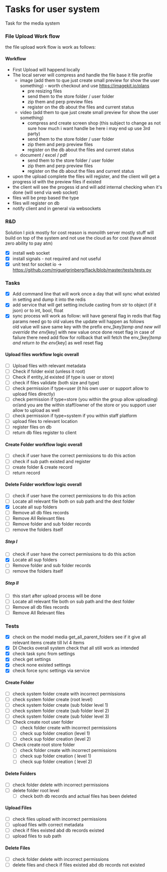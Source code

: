 # Tasks for user system
Task for the media system

### File Upload Work flow

the file upload work flow is work as follows:

#### Workflow

- First Upload will happend locally
- The local server will compress and handle the file base it file profile
  - image (add them to que just create small preview for show the user something) - worth checkout and use https://imagekit.io/plans
    - pre resizing files
    - send them to the store folder / user folder
    - zip them and perp preview files
    - register on the db about the files and current status
  - video (add them to que just create small preview for show the user something)
    - compress and create screen shop (this subject to change as not sure how much i want handle be here i may end up use 3rd party)
    - send them to the store folder / user folder
    - zip them and perp preview files
    - register on the db about the files and current status
  - document / excel / pdf
    - send them to the store folder / user folder
    - zip them and perp preview files
    - register on the db about the files and current status
- upon the upload complete the files will register, and the client will get a progress id with the preview files if existed
- the client will see the progess id and will add internal checking when it's done (will send via web socket)
- files will be prep based the type
- files will register on db
- notify client and in general via websockets


### R&D

Solution I pick mostly for cost reason is monolith server mostly stuff will build on top of the system and not use the cloud as for cost (have almost zero ability to pay atm)

- [x] install web socket
- [x] install signals - not required and not useful
- [x] unit test for socket io -> https://github.com/miguelgrinberg/flack/blob/master/tests/tests.py

### Tasks
- [x] Add command line that will work once a day that will sync what existed in setting and dump it into the redis
- [x] add service that will get setting include casting from str to object (if it json) or to int, bool, float
- [x] sync process will work as follow: will have general flag in redis that flag params need go to old values the update will happen as follows  
        old value will save same key with the prefix env_[key]_temp  and new will override the env_[key] with new value once done reset flag in case of failure there need add flow for
        rollback that will fetch the  env_[key]_temp and return to the env_[key] as well reset flag

#### Upload files workflow logic overall
- [ ] Upload files with relevant metadata
- [ ] Check if folder exist (unless it root)
- [ ] Check if entity_id existed (if type is user or store)
- [ ] check if files validate (both size and type)
- [ ] check permission if type=user (it his own user or support allow to upload files directly)
- [ ] check permission if type=store (you within the group allow uploading) or/and you are the within staff/owner of the store or you support user allow to upload as well
- [ ] check permission if type=system if you within staff platform
- [ ] upload files to relevant location
- [ ] register files on db
- [ ] return db files register to client

#### Create Folder workflow logic overall
- [ ]  check if user have the correct permissions to do this action
- [ ]  check if sub path existed and register
- [ ]  create folder & create record
- [ ]  return record

#### Delete Folder workflow logic overall
- [ ] check if user have the correct permissions to do this action
- [ ] Locate all relevant file both on sub path and the dest folder
- [x] Locate all sup folders
- [ ] Remove all db files records
- [ ] Remove All Relevant files
- [ ] Remove folder and sub folder records
- [ ] remove the folders itself
##### Step I
- [ ] check if user have the correct permissions to do this action
- [x] Locate all sup folders
- [ ] Remove folder and sub folder records
- [ ] remove the folders itself
##### Step II
- [ ] this start after upload process will be done
- [ ] Locate all relevant file both on sub path and the dest folder
- [ ] Remove all db files records
- [ ] Remove All Relevant files
### Tests
- [x] check on the model media get_all_parent_folders see if it give all relevant items create till lvl 4 items
- [x] DI Checks overall system check that all still work as intended
- [x] check task sync from settings
- [x] check get settings
- [x] check none existed settings
- [x] check force sync settings via service
#### Create Folder
- [ ] check system folder create with incorrect permissions
- [ ] check system folder create (root level)
- [ ] check system folder create (sub folder level 1)
- [ ] check system folder create (sub folder level 2)
- [ ] check system folder create (sub folder level 3)
- [ ] Check create root user folder
  - [ ] check folder create with incorrect permissions
  - [ ] check sup folder creation (level 1)
  - [ ] check sup folder creation (level 2)
- [ ] Check create root store folder
  - [ ] check folder create with incorrect permissions
  - [ ] check sup folder creation ( level 1)
  - [ ] check sup folder creation ( level 2)
#### Delete Folders
- [ ] check folder delete with incorrect permissions
- [ ] delete folder root level
  - [ ] check both db records and actual files has been deleted

#### Upload Files
- [ ] check files upload with incorrect permissions
- [ ] upload files with correct metadata
- [ ] check if files existed abd db records existed
- [ ] upload files to sub path

#### Delete Files
- [ ] check folder delete with incorrect permissions
- [ ] delete files and check if files existed abd db records not existed
